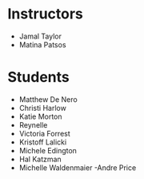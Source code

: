 # Instructors

- Jamal Taylor
- Matina Patsos

# Students

- Matthew De Nero
- Christi Harlow
- Katie Morton
- Reynelle
- Victoria Forrest
- Kristoff Lalicki
- Michele Edington
- Hal Katzman
- Michelle Waldenmaier
-Andre Price

